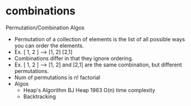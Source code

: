 # combinations
Permutation/Combination Algos
* Permutation of a collection of elements is the list of all possible ways you can order the elements.
* Ex. [ 1, 2 ] --> [1, 2] [2,1]
* Combinations differ in that they ignore ordering.
* Ex. [ 1, 2 ] --> [1, 2] and [2,1] are the same combination, but different permutations.
* Num of permutations is n! factorial
* Algos
  * Heap's Algorithm BJ Heap 1963 O(n) time complexity
  * Backtracking

